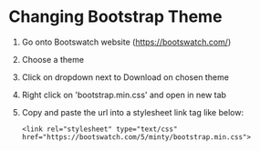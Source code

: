 # Changing Bootstrap Theme

1. Go onto Bootswatch website (https://bootswatch.com/)

2. Choose a theme

3. Click on dropdown next to Download on chosen theme

4. Right click on 'bootstrap.min.css' and open in new tab

5. Copy and paste the url into a stylesheet link tag like below:

   ```
   <link rel="stylesheet" type="text/css" href="https://bootswatch.com/5/minty/bootstrap.min.css">
   ```
